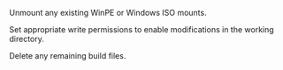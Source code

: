 Unmount any existing WinPE or Windows ISO mounts. 

Set appropriate write permissions to enable modifications in the 
working directory.

Delete any remaining build files.